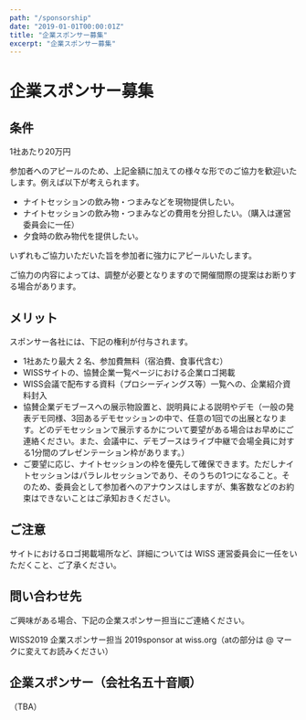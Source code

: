 ```yaml
---
path: "/sponsorship"
date: "2019-01-01T00:00:01Z"
title: "企業スポンサー募集"
excerpt: "企業スポンサー募集"
---
```


# 企業スポンサー募集

## 条件

1社あたり20万円

参加者へのアピールのため、上記金額に加えての様々な形でのご協力を歓迎いたします。例えば以下が考えられます。

- ナイトセッションの飲み物・つまみなどを現物提供したい。
- ナイトセッションの飲み物・つまみなどの費用を分担したい。（購入は運営委員会に一任）
- 夕食時の飲み物代を提供したい。

いずれもご協力いただいた旨を参加者に強力にアピールいたします。

ご協力の内容によっては、調整が必要となりますので開催間際の提案はお断りする場合があります。

## メリット

スポンサー各社には、下記の権利が付与されます。

- 1社あたり最大 2 名、参加費無料（宿泊費、食事代含む）
- WISSサイトの、協賛企業一覧ページにおける企業ロゴ掲載
- WISS会議で配布する資料（プロシーディングス等）一覧への、企業紹介資料封入
- 協賛企業デモブースへの展示物設置と、説明員による説明やデモ（一般の発表デモ同様、3回あるデモセッションの中で、任意の1回での出展となります。どのデモセッションで展示するかについて要望がある場合はお早めにご連絡ください。また、会議中に、デモブースはライブ中継で会場全員に対する1分間のプレゼンテーション枠があります。）
- ご要望に応じ、ナイトセッションの枠を優先して確保できます。ただしナイトセッションはパラレルセッションであり、そのうちの1つになること。そのため、委員会として参加者へのアナウンスはしますが、集客数などのお約束はできないことはご承知おきください。

## ご注意

サイトにおけるロゴ掲載場所など、詳細については WISS 運営委員会に一任をいただくこと、ご了承ください。

## 問い合わせ先

ご興味がある場合、下記の企業スポンサー担当にご連絡ください。

WISS2019 企業スポンサー担当 2019sponsor at wiss.org（atの部分は @ マークに変えてお読みください）

## 企業スポンサー（会社名五十音順）

（TBA）
